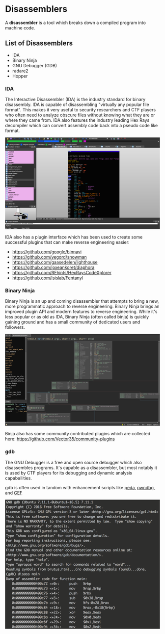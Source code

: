 # Disassemblers

A **disassembler** is a tool which breaks down a compiled program into machine code.

## List of Disassemblers

- IDA
- Binary Ninja
- GNU Debugger (GDB)
- radare2
- Hopper

### IDA

The Interactive Disassembler (IDA) is the industry standard for binary disassembly. IDA is capable of disassembling "virtually any popular file format". This makes it very useful to security researchers and CTF players who often need to analyze obscure files without knowing what they are or where they came from. IDA also features the industry leading Hex Rays decompiler which can convert assembly code back into a pseudo code like format.

![IDA](images/ida-disass.png)

IDA also has a plugin interface which has been used to create some successful plugins that can make reverse engineering easier:

 * https://github.com/google/binnavi
 * https://github.com/yegord/snowman
 * https://github.com/gaasedelen/lighthouse
 * https://github.com/joxeankoret/diaphora
 * https://github.com/REhints/HexRaysCodeXplorer
 * https://github.com/isislab/Fentanyl

### Binary Ninja

Binary Ninja is an up and coming disassembler that attempts to bring a new, more programmatic approach to reverse engineering. Binary Ninja brings an improved plugin API and modern features to reverse engineering. While it's less popular or as old as IDA, Binary Ninja (often called binja) is quickly gaining ground and has a small community of dedicated users and followers.

![Binja](images/binja-disass.png)

Binja also has some community contributed plugins which are collected here: https://github.com/Vector35/community-plugins


### gdb

The GNU Debugger is a free and open source debugger which also disassembles programs. It's capable as a disassembler, but most notably it is used by CTF players for its debugging and dynamic analysis capabailities.

gdb is often used in tandom with enhancement scripts like [peda](https://github.com/longld/peda), [pwndbg](https://github.com/pwndbg/pwndbg), and [GEF](https://github.com/hugsy/gef)

![GDB](images/gdb-disass.png)